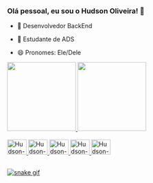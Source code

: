 ### Olá pessoal, eu sou o Hudson Oliveira! 👋



- 🔭 Desenvolvedor BackEnd
- 👯 Estudante de ADS
- 😄 Pronomes: Ele/Dele



  <div>
<a href="https://beacons.ai/hudsonoliveiradev">
<img height="160cm" src="https://github-readme-stats.vercel.app/api?username=hudsonoliveiradev&show_icons=true&theme=onedark&include_all_commits=true&count_private=true"/>
<img height="160cm" src="https://github-readme-stats.vercel.app/api/top-langs/?username=hudsonoliveiradev&layout=compact&langs_count=16&theme=onedark"/>
</div>
<div style="display: inline_block"><br>
<img alig="center" alt="Hudson-Js" height="35" width="45" src="https://cdn.jsdelivr.net/gh/devicons/devicon/icons/javascript/javascript-original.svg" />
<img alig="center" alt="Hudson-Node" height="35" width="45" src="https://cdn.jsdelivr.net/gh/devicons/devicon/icons/nodejs/nodejs-original.svg" />
<img alig="center" alt="Hudson-SQL" height="35" width="45" src="https://cdn.jsdelivr.net/gh/devicons/devicon/icons/mysql/mysql-original-wordmark.svg" />
<img alig="center" alt="Hudson-Post" height="35" width="45" src="https://cdn.jsdelivr.net/gh/devicons/devicon/icons/postgresql/postgresql-original-wordmark.svg" />
<img alig="center" alt="Hudson-Git" height="35" width="45" src="https://cdn.jsdelivr.net/gh/devicons/devicon/icons/git/git-original-wordmark.svg" />
</div>

##

<div>
<a href = "mailto:hudsonoliveiradev@gmail.com"><img src="https://img.shields.io/badge/Gmail-D14836?style=for-the-badge&logo=gmail&logoColor=white" target="_blank></a>
 </div>

 ![snake gif](https://github.com/HudsonOliveiradev/HudsonOliveiradev/blob/output/github-contribution-grid-snake.svg)





